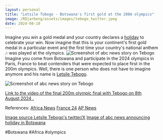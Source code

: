 ```yaml
---
layout: personal
title: "Letsile Tobogo - Botswana's first gold at the 200m olympics"
image: /RDjarbeng/assets/images/tebogo_twitter.jpeg
date: 2024-08-10
---
```


Imagine you win a gold medal and your country declares a [holiday](https://abcnews.go.com/International/botswana-declares-holiday-after-letsile-tebogos-historic-200/story?id=112702358) to celebrate your win. 
Now imagine that this is your continent's first gold medal in a particular event and the first time your country's national anthem 🎶 was played at the olympics.
![Screenshot of abc news story on Tebogo](/RDjarbeng/assets/images/abc_tebogo.png)
Imagine you come from Botswana and participate in the 2024 olympics in Paris, France to beat contenders that were expected to place first in the 200m olympics. Well, there is one person who does not have to imagine anymore and his name is [Letsile Tebogo](https://x.com/LetsileTebogo2).

![Screenshot of abc news story on Tebogo](/RDjarbeng/assets/images/tebogo_twitter.jpeg)

[Link to the video of the final 200m olympic final with Tebogo on 8th August,2024 .](https://olympics.com/en/paris-2024/videos/paris-2024-letsile-tebogo-200m-highlights?utm_campaign=dp_google)

References:
[Africa News](https://www.africanews.com/2024/08/09/paris-2024-olympics-botswanas-letsile-tebogo-wins-200m-gold/)
[France 24](https://www.france24.com/en/sport/20240809-paris-olympics-tebogo-wins-africa-its-first-olympic-200m-win-super-syd-shatters-world-record)
[AP News](https://apnews.com/article/olympics-2024-botswana-tebogo-168aca162724619b2a1718eeb882696e)


[Image source Letsile Tebogo's twitter/X](https://x.com/LetsileTebogo2/status/1821693069978198512)
[Image of abc news announcing holiday in Botswana](https://abcnews.go.com/International/botswana-declares-holiday-after-letsile-tebogos-historic-200/story?id=112702358)



#Botswana #Africa #olympics